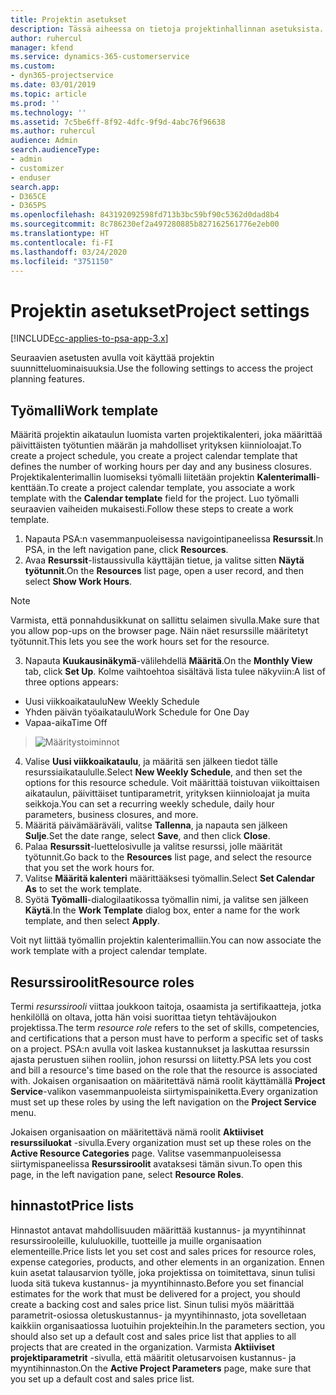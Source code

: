 ```yaml
---
title: Projektin asetukset
description: Tässä aiheessa on tietoja projektinhallinnan asetuksista.
author: ruhercul
manager: kfend
ms.service: dynamics-365-customerservice
ms.custom:
- dyn365-projectservice
ms.date: 03/01/2019
ms.topic: article
ms.prod: ''
ms.technology: ''
ms.assetid: 7c5be6ff-8f92-4dfc-9f9d-4abc76f96638
ms.author: ruhercul
audience: Admin
search.audienceType:
- admin
- customizer
- enduser
search.app:
- D365CE
- D365PS
ms.openlocfilehash: 843192092598fd713b3bc59bf90c5362d0dad8b4
ms.sourcegitcommit: 8c786230ef2a497280885b827162561776e2eb00
ms.translationtype: HT
ms.contentlocale: fi-FI
ms.lasthandoff: 03/24/2020
ms.locfileid: "3751150"
---
```

# <a name="project-settings"></a><span data-ttu-id="c0639-103">Projektin asetukset</span><span class="sxs-lookup"><span data-stu-id="c0639-103">Project settings</span></span>

[!INCLUDE[cc-applies-to-psa-app-3.x](../includes/cc-applies-to-psa-app-3x.md)]

<span data-ttu-id="c0639-104">Seuraavien asetusten avulla voit käyttää projektin suunnitteluominaisuuksia.</span><span class="sxs-lookup"><span data-stu-id="c0639-104">Use the following settings to access the project planning features.</span></span>

## <a name="work-template"></a><span data-ttu-id="c0639-105">Työmalli</span><span class="sxs-lookup"><span data-stu-id="c0639-105">Work template</span></span>

<span data-ttu-id="c0639-106">Määritä projektin aikataulun luomista varten projektikalenteri, joka määrittää päivittäisten työtuntien määrän ja mahdolliset yrityksen kiinnioloajat.</span><span class="sxs-lookup"><span data-stu-id="c0639-106">To create a project schedule, you create a project calendar template that defines the number of working hours per day and any business closures.</span></span> <span data-ttu-id="c0639-107">Projektikalenterimallin luomiseksi työmalli liitetään projektin **Kalenterimalli**-kenttään.</span><span class="sxs-lookup"><span data-stu-id="c0639-107">To create a project calendar template, you associate a work template with the **Calendar template** field for the project.</span></span> <span data-ttu-id="c0639-108">Luo työmalli seuraavien vaiheiden mukaisesti.</span><span class="sxs-lookup"><span data-stu-id="c0639-108">Follow these steps to create a work template.</span></span>

1. <span data-ttu-id="c0639-109">Napauta PSA:n vasemmanpuoleisessa navigointipaneelissa **Resurssit**.</span><span class="sxs-lookup"><span data-stu-id="c0639-109">In PSA, in the left navigation pane, click **Resources**.</span></span> 
2. <span data-ttu-id="c0639-110">Avaa **Resurssit**-listaussivulla käyttäjän tietue, ja valitse sitten **Näytä työtunnit**.</span><span class="sxs-lookup"><span data-stu-id="c0639-110">On the **Resources** list page, open a user record, and then select **Show Work Hours**.</span></span>

  > [!NOTE]
  > <span data-ttu-id="c0639-111">Varmista, että ponnahdusikkunat on sallittu selaimen sivulla.</span><span class="sxs-lookup"><span data-stu-id="c0639-111">Make sure that you allow pop-ups on the browser page.</span></span> <span data-ttu-id="c0639-112">Näin näet resurssille määritetyt työtunnit.</span><span class="sxs-lookup"><span data-stu-id="c0639-112">This lets you see the work hours set for the resource.</span></span>
  
3. <span data-ttu-id="c0639-113">Napauta **Kuukausinäkymä**-välilehdellä **Määritä**.</span><span class="sxs-lookup"><span data-stu-id="c0639-113">On the **Monthly View** tab, click **Set Up**.</span></span> <span data-ttu-id="c0639-114">Kolme vaihtoehtoa sisältävä lista tulee näkyviin:</span><span class="sxs-lookup"><span data-stu-id="c0639-114">A list of three options appears:</span></span> 

  - <span data-ttu-id="c0639-115">Uusi viikkoaikataulu</span><span class="sxs-lookup"><span data-stu-id="c0639-115">New Weekly Schedule</span></span>
  - <span data-ttu-id="c0639-116">Yhden päivän työaikataulu</span><span class="sxs-lookup"><span data-stu-id="c0639-116">Work Schedule for One Day</span></span>
  - <span data-ttu-id="c0639-117">Vapaa-aika</span><span class="sxs-lookup"><span data-stu-id="c0639-117">Time Off</span></span>

> ![Määritystoiminnot](media/project-13.png)

4. <span data-ttu-id="c0639-119">Valise **Uusi viikkoaikataulu**, ja määritä sen jälkeen tiedot tälle resurssiaikataululle.</span><span class="sxs-lookup"><span data-stu-id="c0639-119">Select **New Weekly Schedule**, and then set the options for this resource schedule.</span></span> <span data-ttu-id="c0639-120">Voit määrittää toistuvan viikoittaisen aikataulun, päivittäiset tuntiparametrit, yrityksen kiinnioloajat ja muita seikkoja.</span><span class="sxs-lookup"><span data-stu-id="c0639-120">You can set a recurring weekly schedule, daily hour parameters, business closures, and more.</span></span>
5. <span data-ttu-id="c0639-121">Määritä päivämääräväli, valitse **Tallenna**, ja napauta sen jälkeen **Sulje**.</span><span class="sxs-lookup"><span data-stu-id="c0639-121">Set the date range, select **Save**, and then click **Close**.</span></span> 
6. <span data-ttu-id="c0639-122">Palaa **Resurssit**-luettelosivulle ja valitse resurssi, jolle määrität työtunnit.</span><span class="sxs-lookup"><span data-stu-id="c0639-122">Go back to the **Resources** list page, and select the resource that you set the work hours for.</span></span> 
7. <span data-ttu-id="c0639-123">Valitse **Määritä kalenteri** määrittääksesi työmallin.</span><span class="sxs-lookup"><span data-stu-id="c0639-123">Select **Set Calendar As** to set the work template.</span></span> 
8. <span data-ttu-id="c0639-124">Syötä **Työmalli**-dialogilaatikossa työmallin nimi, ja valitse sen jälkeen **Käytä**.</span><span class="sxs-lookup"><span data-stu-id="c0639-124">In the **Work Template** dialog box, enter a name for the work template, and then select **Apply**.</span></span> 

<span data-ttu-id="c0639-125">Voit nyt liittää työmallin projektin kalenterimalliin.</span><span class="sxs-lookup"><span data-stu-id="c0639-125">You can now associate the work template with a project calendar template.</span></span>

## <a name="resource-roles"></a><span data-ttu-id="c0639-126">Resurssiroolit</span><span class="sxs-lookup"><span data-stu-id="c0639-126">Resource roles</span></span>

<span data-ttu-id="c0639-127">Termi *resurssirooli* viittaa joukkoon taitoja, osaamista ja sertifikaatteja, jotka henkilöllä on oltava, jotta hän voisi suorittaa tietyn tehtäväjoukon projektissa.</span><span class="sxs-lookup"><span data-stu-id="c0639-127">The term *resource role* refers to the set of skills, competencies, and certifications that a person must have to perform a specific set of tasks on a project.</span></span> <span data-ttu-id="c0639-128">PSA:n avulla voit laskea kustannukset ja laskuttaa resurssin ajasta perustuen siihen rooliin, johon resurssi on liitetty.</span><span class="sxs-lookup"><span data-stu-id="c0639-128">PSA lets you cost and bill a resource's time based on the role that the resource is associated with.</span></span> <span data-ttu-id="c0639-129">Jokaisen organisaation on määritettävä nämä roolit käyttämällä **Project Service**-valikon vasemmanpuoleista siirtymispainiketta.</span><span class="sxs-lookup"><span data-stu-id="c0639-129">Every organization must set up these roles by using the left navigation on the **Project Service** menu.</span></span>

<span data-ttu-id="c0639-130">Jokaisen organisaation on määritettävä nämä roolit **Aktiiviset resurssiluokat** -sivulla.</span><span class="sxs-lookup"><span data-stu-id="c0639-130">Every organization must set up these roles on the **Active Resource Categories** page.</span></span> <span data-ttu-id="c0639-131">Valitse vasemmanpuoleisessa siirtymispaneelissa **Resurssiroolit** avataksesi tämän sivun.</span><span class="sxs-lookup"><span data-stu-id="c0639-131">To open this page, in the left navigation pane, select **Resource Roles**.</span></span>

## <a name="price-lists"></a><span data-ttu-id="c0639-132">hinnastot</span><span class="sxs-lookup"><span data-stu-id="c0639-132">Price lists</span></span>

<span data-ttu-id="c0639-133">Hinnastot antavat mahdollisuuden määrittää kustannus- ja myyntihinnat resurssirooleille, kululuokille, tuotteille ja muille organisaation elementeille.</span><span class="sxs-lookup"><span data-stu-id="c0639-133">Price lists let you set cost and sales prices for resource roles, expense categories, products, and other elements in an organization.</span></span> <span data-ttu-id="c0639-134">Ennen kuin asetat talausarvion työlle, joka projektissa on toimitettava, sinun tulisi luoda sitä tukeva kustannus- ja myyntihinnasto.</span><span class="sxs-lookup"><span data-stu-id="c0639-134">Before you set financial estimates for the work that must be delivered for a project, you should create a backing cost and sales price list.</span></span> <span data-ttu-id="c0639-135">Sinun tulisi myös määrittää parametrit-osiossa oletuskustannus- ja myyntihinnasto, jota sovelletaan kaikkiin organisaatiossa luotuihin projekteihin.</span><span class="sxs-lookup"><span data-stu-id="c0639-135">In the parameters section, you should also set up a default cost and sales price list that applies to all projects that are created in the organization.</span></span> <span data-ttu-id="c0639-136">Varmista **Aktiiviset projektiparametrit** -sivulla, että määritit oletusarvoisen kustannus- ja myyntihinnaston.</span><span class="sxs-lookup"><span data-stu-id="c0639-136">On the **Active Project Parameters** page, make sure that you set up a default cost and sales price list.</span></span>
